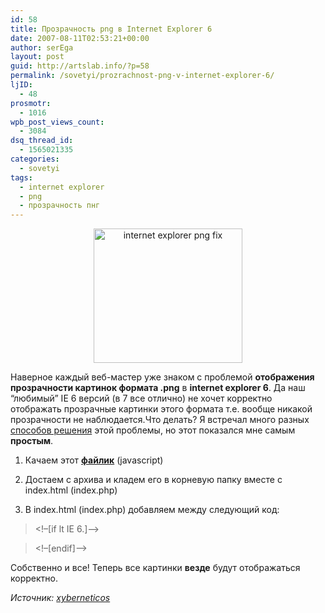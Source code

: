 ```yaml
---
id: 58
title: Прозрачность png в Internet Explorer 6
date: 2007-08-11T02:53:21+00:00
author: serEga
layout: post
guid: http://artslab.info/?p=58
permalink: /sovetyi/prozrachnost-png-v-internet-explorer-6/
ljID:
  - 48
prosmotr:
  - 1016
wpb_post_views_count:
  - 3084
dsq_thread_id:
  - 1565021335
categories:
  - sovetyi
tags:
  - internet explorer
  - png
  - прозрачность пнг
---
```

<p STYLE="text-align: center">
  <img WIDTH="238" HEIGHT="215" BORDER="0" ALT="internet explorer png fix" TITLE="internet explorer png fix" SRC="{{site.img_cdn}}/png_fix_for_ie.jpg" />
</p>

Наверное каждый веб-мастер уже знаком с проблемой **отображения прозрачности картинок формата .png** в **internet explorer 6**. Да наш &#8220;любимый&#8221; IE 6 версий (в 7 все отлично) не хочет корректно отображать прозрачные картинки этого формата т.е. вообще никакой прозрачности не наблюдается.Что делать? Я встречал много разных <a rel="none" TARGET="_blank" TITLE="прозрачность png в ie 6" HREF="http://www.google.de/search?hl=de&q=%D0%9F%D1%80%D0%BE%D0%B7%D1%80%D0%B0%D1%87%D0%BD%D0%BE%D1%81%D1%82%D1%8C+png+%D0%B2+Internet+Explorer&btnG=Google-Suche&meta=">способов решения</a> этой проблемы, но этот показался мне самым **простым**.

<!--more-->

1. Качаем этот **<a TARGET="_blank" TITLE="download pngfix for ie" HREF="http://www.box.net/shared/xmbox4g45h" rel="none">файлик</a>** (javascript)

2. Достаем с архива и кладем его в корневую папку вместе с index.html (index.php)

3. В index.html (index.php) добавляем между <head> </head> следующий код:

> <!&#8211;[if lt IE 6.]&#8211;>

> <script defer type=&#8221;text/javascript&#8221; src=&#8221;pngfix.js&#8221; mce_src=&#8221;pngfix.js&#8221;></script>

> <!&#8211;[endif]&#8211;>

Собственно и все! Теперь все картинки **везде** будут отображаться корректно.

_Источник: <a rel="none" TARGET="_blank" TITLE="источник" HREF="http://www.xyberneticos.com/index.php/2007/06/08/solucionar-las-transparencias-de-imagenes-png-en-internet-explorer/">xyberneticos</a>_